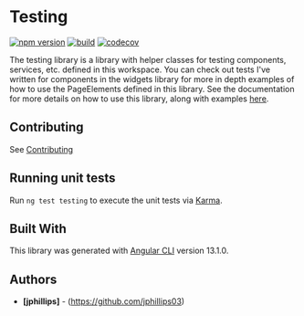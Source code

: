 # Testing

[![npm version](https://badge.fury.io/js/@ngx-material-dashboard%2Ftesting.svg)](https://badge.fury.io/js/@ngx-material-dashboard%2Ftesting)
[![build](https://github.com/ngx-material-dashboard/ngx-material-dashboard/actions/workflows/build.yml/badge.svg)](https://github.com/ngx-material-dashboard/ngx-material-dashboard/actions/workflows/build.yml)
[![codecov](https://codecov.io/gh/ngx-material-dashboard/ngx-material-dashboard/branch/main/graph/badge.svg?flag=testing)](https://app.codecov.io/gh/ngx-material-dashboard/ngx-material-dashboard/tree/main/projects/testing)

The testing library is a library with helper classes for testing components, services, etc. defined in this workspace. You can check out tests I've written for components in the widgets library for more in depth examples of how to use the PageElements defined in this library. See the documentation for more details on how to use this library, along with examples [here](https://ngx-material-dashboard.github.io/ngx-material-dashboard/testing).

## Contributing

See [Contributing](https://github.com/ngx-material-dashboard/ngx-material-dashboard/blob/main/CONTRIBUTING.md)

## Running unit tests

Run `ng test testing` to execute the unit tests via
[Karma](https://karma-runner.github.io).

## Built With

This library was generated with [Angular CLI](https://github.com/angular/angular-cli)
version 13.1.0.

## Authors

* **[jphillips]** - (https://github.com/jphillips03)
